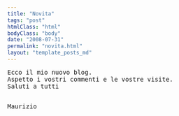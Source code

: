 ```yaml
---
title: "Novita"
tags: "post"
htmlClass: "html"
bodyClass: "body"
date: "2008-07-31"
permalink: "novita.html"
layout: "template_posts_md"
---
```

<p><tt>Ecco il mio nuovo blog.<br />
Aspetto i vostri commenti e le vostre visite.<br />
Saluti a tutti</tt></p>
<p><img src="cid:part1.04060905.04080400@proietti.net" alt="" /><tt><br />
Maurizio </tt></p>
